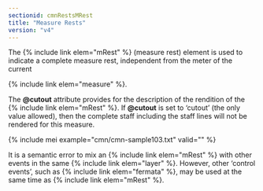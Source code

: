 ```yaml
---
sectionid: cmnRestsMRest
title: "Measure Rests"
version: "v4"
---
```


The {% include link elem="mRest" %} (measure rest) element is used to indicate a complete measure rest, independent from the meter of the current

{% include link elem="measure" %}.

The **@cutout** attribute provides for the description of the rendition of the {% include link elem="mRest" %}. If **@cutout** is set to ‘cutout’ (the only value allowed), then the complete staff including the staff lines will not be rendered for this measure.

{% include mei example="cmn/cmn-sample103.txt" valid="" %}

It is a semantic error to mix an {% include link elem="mRest" %} with other events in the same {% include link elem="layer" %}. However, other ‘control events’, such as {% include link elem="fermata" %}, may be used at the same time as {% include link elem="mRest" %}.
